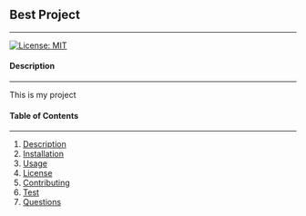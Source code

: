 ## Best Project
  ---
  [![License: MIT](https://img.shields.io/badge/License-MIT-yellow.svg)](https://opensource.org/licenses/MIT)
  #### **Description**
---
This is my project
#### **Table of Contents**
---
1. [Description](#Description)
1. [Installation](#Installation)
1. [Usage](#Usage)
1. [License](#License)
1. [Contributing](#Contributing)
1. [Test](#Test)
1. [Questions](#Questions)
